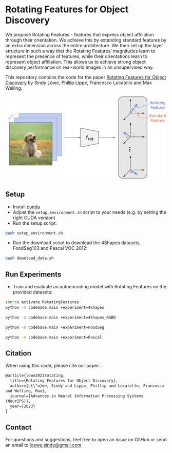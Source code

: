 # Rotating Features for Object Discovery

We propose Rotating Features - features that express object affiliation through their orientation. 
We achieve this by extending standard features by an extra dimension across the entire architecture.
We then set up the layer structure in such a way that the Rotating Features’ magnitudes learn to represent the presence
of features, while their orientations learn to represent object affiliation.
This allows us to achieve strong object discovery performance on real-world images in an unsupervised way.

This repository contains the code for the
paper [Rotating Features for Object Discovery](https://arxiv.org/abs/2306.00600) by Sindy Löwe, Phillip Lippe, Francesco
Locatello and Max Welling.

<img src="imgs/RotatingFeatures.png" alt="Rotating Features for Object Discovery" width="600"/>


## Setup

- Install [conda](https://www.anaconda.com/products/distribution)
- Adjust the ```setup_environment.sh``` script to your needs (e.g. by setting the right CUDA version)
- Run the setup script:

```bash
bash setup_environment.sh
```

- Run the download script to download the 4Shapes datasets, FoodSeg103 and Pascal VOC 2012:

```bash
bash download_data.sh
```

## Run Experiments

- Train and evaluate an autoencoding model with Rotating Features on the provided datasets:

```bash
source activate RotatingFeatures
python -m codebase.main +experiment=4Shapes
```

```bash
python -m codebase.main +experiment=4Shapes_RGBD
```

```bash
python -m codebase.main +experiment=FoodSeg
```

```bash
python -m codebase.main +experiment=Pascal
```

## Citation

When using this code, please cite our paper:

```
@article{lowe2023rotating,
  title={Rotating Features for Object Discovery},
  author={L{\"o}we, Sindy and Lippe, Phillip and Locatello, Francesco and Welling, Max},
  journal={Advances in Neural Information Processing Systems (NeurIPS)},
  year={2023}
}
```

## Contact

For questions and suggestions, feel free to open an issue on GitHub or send an email
to [loewe.sindy@gmail.com](mailto:loewe.sindy@gmail.com).
